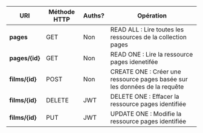 | URI            | Méthode HTTP | Auths? | Opération                                                                  |
|----------------|--------------|--------|----------------------------------------------------------------------------|
| **pages**      | GET          | Non    | READ ALL : Lire toutes les ressources de la collection pages               |
| **pages/{id}** | GET          | Non    | READ ONE : Lire la ressource pages idenetifée                              |
| **films/{id}** | POST         | Non    | CREATE ONE : Créer une ressource pages basée sur les données de la requête |
| **films/{id}** | DELETE       | JWT    | DELETE ONE : Effacer la ressource pages identifiée                         |
| **films/{id}** | PUT          | JWT    | UPDATE ONE : Modifie la ressource pages identifiée                         |
